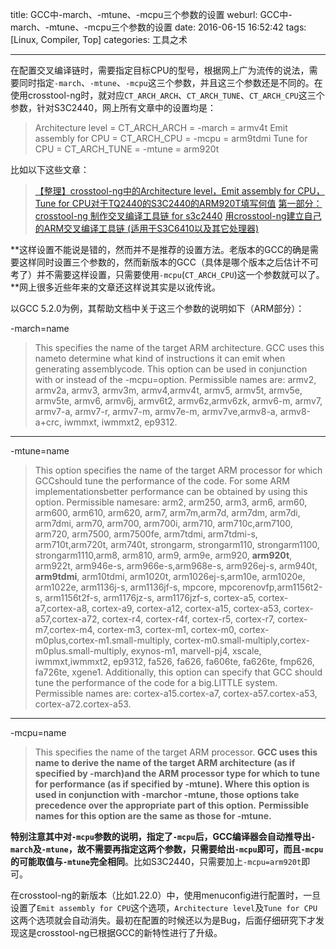 title: GCC中-march、-mtune、-mcpu三个参数的设置
weburl: GCC中-march、-mtune、-mcpu三个参数的设置
date: 2016-06-15 16:52:42
tags: [Linux, Compiler, Top]
categories: 工具之术

---

在配置交叉编译链时，需要指定目标CPU的型号，根据网上广为流传的说法，需要同时指定`-march`、`-mtune`、`-mcpu`这三个参数，并且这三个参数还是不同的。在使用crosstool-ng时，就对应`CT_ARCH_ARCH`、`CT_ARCH_TUNE`、`CT_ARCH_CPU`这三个参数，针对S3C2440，网上所有文章中的设置均是：
> Architecture level = CT_ARCH_ARCH = -march = armv4t
> Emit assembly for CPU = CT_ARCH_CPU = -mcpu = arm9tdmi
> Tune for CPU = CT_ARCH_TUNE = -mtune = arm920t

<!--more-->

比如以下这些文章：
> [【整理】crosstool-ng中的Architecture level，Emit assembly for CPU，Tune for CPU对于TQ2440的S3C2440的ARM920T填写何值](http://www.crifan.com/crosstool_ng_architecture_level_emit_assembly_for_cpu_tune_for_cpu_for_tq2440_s3c2440_arm920t/)
> [第一部分：crosstool-ng 制作交叉编译工具链 for s3c2440](http://blog.csdn.net/woshidahuaidan2011/article/details/51344312)
> [用crosstool-ng建立自己的ARM交叉编译工具链 (适用于S3C6410以及其它处理器)](http://blog.csdn.net/HumorRat/article/details/5615298)

**这样设置不能说是错的，然而并不是推荐的设置方法。老版本的GCC的确是需要这样同时设置三个参数的，然而新版本的GCC（具体是哪个版本之后估计不可考了）并不需要这样设置，只需要使用`-mcpu`(`CT_ARCH_CPU`)这一个参数就可以了。**网上很多近些年来的文章还这样说其实是以讹传讹。

以GCC 5.2.0为例，其帮助文档中关于这三个参数的说明如下（ARM部分）：

-march=name

> This specifies the name of the target ARM architecture.  GCC uses this nameto determine what kind of instructions it can emit when generating assemblycode.  This option can be used in conjunction with or instead of the -mcpu=option. 
Permissible names are: armv2, armv2a, armv3, armv3m, armv4,armv4t, armv5, armv5t, armv5e, armv5te, armv6, armv6j, armv6t2, armv6z,armv6zk, armv6-m, armv7, armv7-a, armv7-r, armv7-m, armv7e-m, armv7ve,armv8-a, armv8-a+crc, iwmmxt, iwmmxt2, ep9312.

----------

-mtune=name

> This option specifies the name of the target ARM processor for which GCCshould tune the performance of the code.  For some ARM implementationsbetter performance can be obtained by using this option.
Permissible namesare: arm2, arm250, arm3, arm6, arm60, arm600, arm610, arm620, arm7, arm7m,arm7d, arm7dm, arm7di, arm7dmi, arm70, arm700, arm700i, arm710, arm710c,arm7100, arm720, arm7500, arm7500fe, arm7tdmi, arm7tdmi-s, arm710t,arm720t, arm740t, strongarm, strongarm110, strongarm1100, strongarm1110,arm8, arm810, arm9, arm9e, arm920, **arm920t**, arm922t, arm946e-s, arm966e-s,arm968e-s, arm926ej-s, arm940t, **arm9tdmi**, arm10tdmi, arm1020t, arm1026ej-s,arm10e, arm1020e, arm1022e, arm1136j-s, arm1136jf-s, mpcore, mpcorenovfp,arm1156t2-s, arm1156t2f-s, arm1176jz-s, arm1176jzf-s, cortex-a5, cortex-a7,cortex-a8, cortex-a9, cortex-a12, cortex-a15, cortex-a53, cortex-a57,cortex-a72, cortex-r4, cortex-r4f, cortex-r5, cortex-r7, cortex-m7,cortex-m4, cortex-m3, cortex-m1, cortex-m0, cortex-m0plus,cortex-m1.small-multiply, cortex-m0.small-multiply,cortex-m0plus.small-multiply, exynos-m1, marvell-pj4, xscale, iwmmxt,iwmmxt2, ep9312, fa526, fa626, fa606te, fa626te, fmp626, fa726te, xgene1.
Additionally, this option can specify that GCC should tune the performance
of the code for a big.LITTLE system.  Permissible names are:
cortex-a15.cortex-a7, cortex-a57.cortex-a53, cortex-a72.cortex-a53.

----------
-mcpu=name

> This specifies the name of the target ARM processor.  **GCC uses this name to derive the name of the target ARM architecture (as if specified by -march)and the ARM processor type for which to tune for performance (as if specified by -mtune).  Where this option is used in conjunction with -marchor -mtune, those options take precedence over the appropriate part of this option.**
**Permissible names for this option are the same as those for -mtune.**

**特别注意其中对`-mcpu`参数的说明，指定了`-mcpu`后，GCC编译器会自动推导出`-march`及`-mtune`，故不需要再指定这两个参数，只需要给出`-mcpu`即可，而且`-mcpu`的可能取值与`-mtune`完全相同**。比如S3C2440，只需要加上`-mcpu=arm920t`即可。

在crosstool-ng的新版本（比如1.22.0）中，使用menuconfig进行配置时，一旦设置了`Emit assembly for CPU`这个选项，`Architecture level`及`Tune for CPU`这两个选项就会自动消失。最初在配置的时候还以为是Bug，后面仔细研究下才发现这是crosstool-ng已根据GCC的新特性进行了升级。

